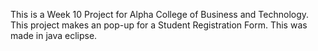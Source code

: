 This is a Week 10 Project for Alpha College of Business and Technology. This project makes an pop-up for a Student Registration Form. This was made in java eclipse.
